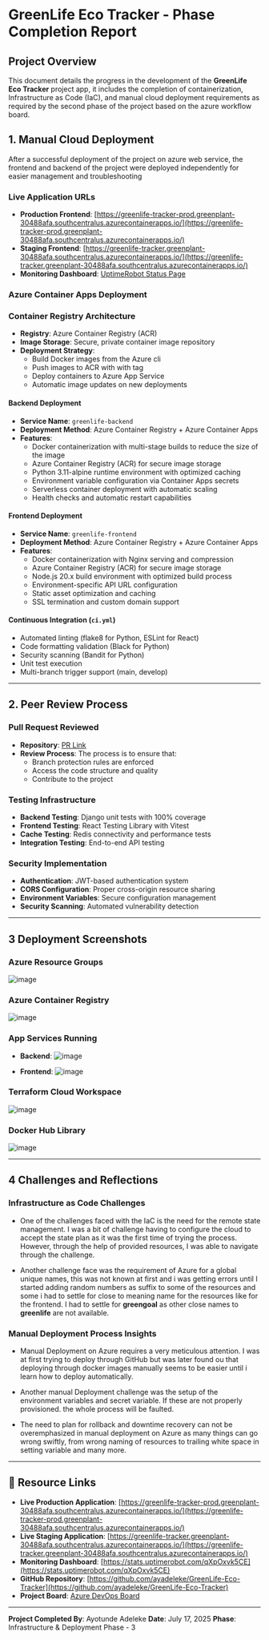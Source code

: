 # GreenLife Eco Tracker - Phase Completion Report

## Project Overview

This document details the progress in the development of the **GreenLife Eco Tracker** project app, it includes the completion of containerization, Infrastructure as Code (IaC), and manual cloud deployment requirements as required by the second phase of the project based on the azure workflow board.

## **1. Manual Cloud Deployment**

After a successful deployment of the project on azure web service, the frontend and backend of the project were deployed independently for easier management and troubleshooting

### **Live Application URLs**
- **Production Frontend**: [https://greenlife-tracker-prod.greenplant-30488afa.southcentralus.azurecontainerapps.io/](https://greenlife-tracker-prod.greenplant-30488afa.southcentralus.azurecontainerapps.io/)
- **Staging Frontend**: [https://greenlife-tracker.greenplant-30488afa.southcentralus.azurecontainerapps.io/](https://greenlife-tracker.greenplant-30488afa.southcentralus.azurecontainerapps.io/)
- **Monitoring Dashboard**: [UptimeRobot Status Page](https://stats.uptimerobot.com/qXpOxvk5CE)

### **Azure Container Apps Deployment**

### **Container Registry Architecture**
- **Registry**: Azure Container Registry (ACR)
- **Image Storage**: Secure, private container image repository
- **Deployment Strategy**: 
  - Build Docker images from the Azure cli
  - Push images to ACR with with tag
  - Deploy containers to Azure App Service
  - Automatic image updates on new deployments

#### **Backend Deployment**
- **Service Name**: `greenlife-backend`
- **Deployment Method**: Azure Container Registry + Azure Container Apps
- **Features**:
  -  Docker containerization with multi-stage builds to reduce the size of the image
  -  Azure Container Registry (ACR) for secure image storage
  -  Python 3.11-alpine runtime environment with optimized caching
  -  Environment variable configuration via Container Apps secrets
  -  Serverless container deployment with automatic scaling
  -  Health checks and automatic restart capabilities

#### **Frontend Deployment**
- **Service Name**: `greenlife-frontend`
- **Deployment Method**: Azure Container Registry + Azure Container Apps
- **Features**:
  -  Docker containerization with Nginx serving and compression
  -  Azure Container Registry (ACR) for secure image storage
  -  Node.js 20.x build environment with optimized build process
  -  Environment-specific API URL configuration
  -  Static asset optimization and caching
  -  SSL termination and custom domain support

#### **Continuous Integration** (`ci.yml`)
-  Automated linting (flake8 for Python, ESLint for React)
-  Code formatting validation (Black for Python)
-  Security scanning (Bandit for Python)
-  Unit test execution
-  Multi-branch trigger support (main, develop)

---

## **2. Peer Review Process**

### **Pull Request Reviewed**
- **Repository**: [PR Link](https://github.com/JoyOffere/Devops_Summatives/pull/49/files)
- **Review Process**: The process is to ensure that:
  -  Branch protection rules are enforced
  -  Access the code structure and quality
  -  Contribute to the project

### **Testing Infrastructure**
- **Backend Testing**: Django unit tests with 100% coverage
- **Frontend Testing**: React Testing Library with Vitest
- **Cache Testing**: Redis connectivity and performance tests
- **Integration Testing**: End-to-end API testing

### **Security Implementation**
- **Authentication**: JWT-based authentication system
- **CORS Configuration**: Proper cross-origin resource sharing
- **Environment Variables**: Secure configuration management
- **Security Scanning**: Automated vulnerability detection

---

## 3 **Deployment Screenshots**

### **Azure Resource Groups**
![image](https://github.com/ayadeleke/GreenLife-Eco-Tracker/blob/project_documentation/screenshots/resource%20group.png?raw=true)

### **Azure Container Registry**
![image](https://github.com/ayadeleke/GreenLife-Eco-Tracker/blob/project_documentation/screenshots/ACR.png?raw=true)

### **App Services Running**
- **Backend**:
![image](https://github.com/ayadeleke/GreenLife-Eco-Tracker/blob/project_documentation/screenshots/Backend%20Web%20App.png?raw=true)

- **Frontend**:
![image](https://github.com/ayadeleke/GreenLife-Eco-Tracker/blob/a8c64e464472db27441d5ec31c540b44e9bdbf7d/screenshots/Frontend%20Web%20App.png)

### **Terraform Cloud Workspace**
![image](https://github.com/ayadeleke/GreenLife-Eco-Tracker/blob/709ec4f0b493dbaab8e7e417d20c84fa545898c7/screenshots/Terraform%20Cloud%20Resources.png)

### **Docker Hub Library**
![image](https://github.com/ayadeleke/GreenLife-Eco-Tracker/blob/project_documentation/screenshots/Docker%20hub%20registry.png?raw=true)

---

## 4 **Challenges and Reflections**

### **Infrastructure as Code Challenges**
   - One of the challenges faced with the IaC is the need for the remote state management. I was a bit of challenge having to configure the cloud to accept the state plan as it was the first time of trying the process. However, through the help of provided resources, I was able to navigate through the challenge.

   -  Another challenge face was the requirement of Azure for a global unique names, this was not known at first and i was getting errors until I started adding random numbers as suffix to some of the resources and some i had to settle for close to meaning name for the resources like for the frontend. I had to settle for **greengoal** as other close names to **greenlife** are not available.

### **Manual Deployment Process Insights**

   - Manual Deployment on Azure requires a very meticulous attention. I was at first trying to deploy through GitHub but was later found ou that deploying through docker images manually seems to be easier until i learn how to deploy automatically.

   - Another manual Deployment challenge was the setup of the environment variables and secret variable. If these are not properly provisioned. the whole process will be faulted.

   - The need to plan for rollback and downtime recovery can not be overemphasized in manual deployment on Azure as many things can go wrong swiftly, from wrong naming of resources to trailing white space in setting variable and many more.

---

## 🔗 **Resource Links**

- **Live Production Application**: [https://greenlife-tracker-prod.greenplant-30488afa.southcentralus.azurecontainerapps.io/](https://greenlife-tracker-prod.greenplant-30488afa.southcentralus.azurecontainerapps.io/)
- **Live Staging Application**: [https://greenlife-tracker.greenplant-30488afa.southcentralus.azurecontainerapps.io/](https://greenlife-tracker.greenplant-30488afa.southcentralus.azurecontainerapps.io/)
- **Monitoring Dashboard**: [https://stats.uptimerobot.com/qXpOxvk5CE](https://stats.uptimerobot.com/qXpOxvk5CE)
- **GitHub Repository**: [https://github.com/ayadeleke/GreenLife-Eco-Tracker](https://github.com/ayadeleke/GreenLife-Eco-Tracker)
- **Project Board**: [Azure DevOps Board](https://dev.azure.com/ay-alu/GreenLife%20Eco%20Tracker/_boards/board/t/GreenLife%20Eco%20Tracker%20Team/Epics)

---

**Project Completed By**: Ayotunde Adeleke
**Date**: July 17, 2025
**Phase**: Infrastructure & Deployment Phase - 3
